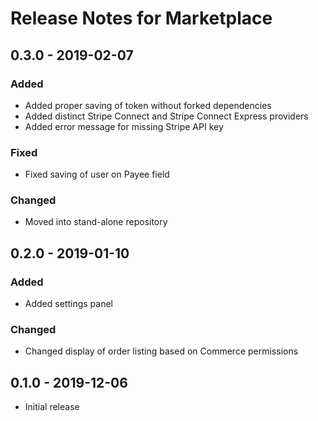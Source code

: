 # Release Notes for Marketplace

## 0.3.0 - 2019-02-07

### Added
- Added proper saving of token without forked dependencies
- Added distinct Stripe Connect and Stripe Connect Express providers
- Added error message for missing Stripe API key

### Fixed
- Fixed saving of user on Payee field

### Changed
- Moved into stand-alone repository

## 0.2.0 - 2019-01-10

### Added
- Added settings panel

### Changed
- Changed display of order listing based on Commerce permissions

## 0.1.0 - 2019-12-06

- Initial release
